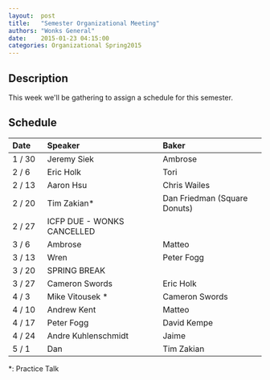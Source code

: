 ```yaml
--- 
layout:  post 
title:   "Semester Organizational Meeting"
authors: "Wonks General" 
date:    2015-01-23 04:15:00 
categories: Organizational Spring2015
--- 
```

## Description

This week we'll be gathering to assign a schedule for this semester.

## Schedule

| Date&nbsp;&nbsp;&nbsp;&nbsp;   | Speaker                     | Baker                          |
|--------|:----------------------------|:-------------------------------|
| 1 / 30 | Jeremy Siek                 | Ambrose                        |
| 2 /  6 | Eric Holk                   | Tori                           |
| 2 / 13 | Aaron Hsu                   | Chris Wailes                   |
| 2 / 20 | Tim Zakian*                 | Dan Friedman (Square Donuts)   |
| 2 / 27 | ICFP DUE - WONKS CANCELLED  |                                |
| 3 /  6 | Ambrose                     | Matteo                         |
| 3 / 13 | Wren                        | Peter Fogg                     |
| 3 / 20 | SPRING BREAK                |                                |
| 3 / 27 | Cameron Swords              | Eric Holk                      |
| 4 /  3 | Mike Vitousek *             | Cameron Swords                 |
| 4 / 10 | Andrew Kent                 | Matteo                         |
| 4 / 17 | Peter Fogg                  | David Kempe                    |
| 4 / 24 | Andre Kuhlenschmidt         | Jaime                          |
| 5 /  1 | Dan                         | Tim Zakian                     |

*: Practice Talk

